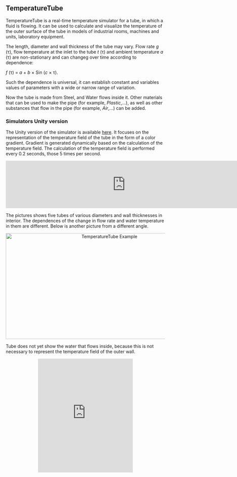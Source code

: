 ## TemperatureTube

TemperatureTube is a real-time temperature simulator for a tube, in which a fluid is flowing. It can be used to calculate and visualize the temperature of the outer surface of the tube in models of industrial rooms, machines and units, laboratory equipment. 

The length, diameter and wall thickness of the tube may vary. Flow rate *g* (τ), flow temperature at the inlet to the tube *t* (τ) and ambient temperature *a* (τ) are non-stationary and can changeg  over time according to dependence:

*f* (τ) = *a* + *b* × Sin (*c* × τ).

Such the dependence is universal, it can establish constant and variables values of parameters with a wide or narrow range of variation.

Now the tube is made from Steel, and Water flows inside it. Other materials that can be used to make the pipe (for example, *Plastic*,...), as well as other substances that flow in the pipe (for example, *Air*,...) can be added.

### Simulators Unity version

The Unity version of the simulator is available [here](https://assetstore.unity.com/packages/slug/192521?_ga=2.52409002.2012061589.1617710108-1802814762.1615540003). It focuses on the representation of the temperature field of the tube in the form of a color gradient. Gradient is generated dynamically based on the calculation of the temperature field. The calculation of the temperature field is performed every 0.2 seconds, those 5 times per second.

<iframe style="width:150%; height:auto" src="https://www.youtube.com/embed/c65wOoncqSc" title="YouTube video player" frameborder="0" allow="accelerometer; autoplay; clipboard-write; encrypted-media; gyroscope; picture-in-picture" allowfullscreen></iframe>

The pictures shows five tubes of various diameters and wall thicknesses in interior. The dependences of the change in flow rate and water temperature in them are different. Below is another picture from a different angle. 

<div align="center"><img src="https://software-twins.github.io/png/14-37-07.png" alt="TemperatureTube Example" width="640" height="335" /></div>

Tube does not yet show the water that flows inside, because this is not necessary to represent the temperature field of the outer wall.

<div align="center"><iframe width=screen.width / 3 height="360" src="https://www.youtube.com/embed/C4dRCUZlSEM" title="YouTube video player" frameborder="0" allow="accelerometer; autoplay; clipboard-write; encrypted-media; gyroscope; picture-in-picture" allowfullscreen></iframe></div>
